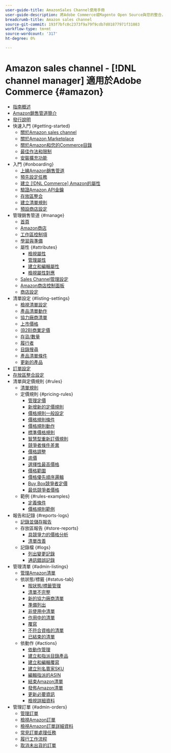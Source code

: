 ```yaml
---
user-guide-title: AmazonSales Channel使用手冊
user-guide-description: 將Adobe Commerce或Magento Open Source與您的整合，透過Amazon產生銷售 [!DNL Amazon Seller Central] 帳戶。
breadcrumb-title: Amazon sales channel
source-git-commit: 193f7bfc0c2373f9a79f9cdb7d01877971f31083
workflow-type: tm+mt
source-wordcount: '317'
ht-degree: 0%

---
```



# Amazon sales channel - [!DNL channel manager] 適用於Adobe Commerce {#amazon}

- [指南概述](guide-overview.md)
- [Amazon銷售管道簡介](overview.md)
- [發行說明](release-notes.md)
- 快速入門 {#getting-started}
   - [關於Amazon sales channel](about-amazon-sales-channel.md)
   - [關於Amazon Marketplace](about-amazon-marketplace.md)
   - [關於Amazon和您的Commerce目錄](about-listings-and-catalog.md)
   - [最佳作法和限制](amazon-best-practices.md)
   - [安裝擴充功能](install.md)
- 入門 {#onboarding}
   - [上線Amazon銷售管道](amazon-onboarding-home.md)
   - [預先設定任務](amazon-pre-setup-tasks.md)
   - [建立 [!DNL Commerce] Amazon的屬性](ob-creating-magento-attributes.md)
   - [驗證Amazon API金鑰](amazon-verify-api-key.md)
   - [存放區整合](store-integration.md)
   - [建立清單規則](ob-create-listing-rule.md)
   - [預設商店設定](default-store-settings.md)
- 管理銷售管道 {#manage}
   - [首頁](amazon-sales-channel-home.md)
   - [Amazon商店](managing-stores.md)
   - [工作區控制項](workspace-controls.md)
   - [學習與準備](learning-preparation.md)
   - 屬性 {#attributes}
      - [檢視屬性](attributes-view.md)
      - [管理屬性](managing-attributes.md)
      - [建立和編輯屬性](creating-attributes.md)
      - [檢視屬性對應](amazon-matching-attributes-values.md)
   - [Sales Channel管理設定](sales-channel-settings.md)
   - [Amazon商店控制面板](amazon-store-dashboard.md)
   - [商店設定](ob-store-review.md)
- 清單設定 {#listing-settings}
   - [檢視清單設定](listing-settings.md)
   - [產品清單動作](product-listing-actions.md)
   - [協力廠商清單](third-party-listing-settings.md)
   - [上市價格](listing-price.md)
   - [(B2B)商業定價](business-pricing.md)
   - [存貨/數量](stock-quantity.md)
   - [履行者](fulfilled-by.md)
   - [目錄搜尋](catalog-search.md)
   - [產品清單條件](product-listing-condition.md)
   - [更新的產品](renewed-products.md)
- [訂單設定](order-settings.md)
- [存放區整合設定](store-integration-settings.md)
- 清單與定價規則 {#rules}
   - [清單規則](listing-rules.md)
   - 定價規則 {#pricing-rules}
      - [管理定價](pricing-products.md)
      - [新增新的定價規則](add-pricing-rule.md)
      - [價格規則一般設定](pricing-rule-general-settings.md)
      - [價格規則條件](pricing-rule-conditions.md)
      - [價格規則動作](pricing-rule-actions.md)
      - [標準價格規則](standard-price-rules.md)
      - [智慧型重新訂價規則](intelligent-repricing-rules.md)
      - [競爭者條件差異](competitor-conditional-variances.md)
      - [價格調整](price-adjustment.md)
      - [底價](floor-price.md)
      - [選擇性最高價格](optional-ceiling-price.md)
      - [價格範圍](price-scope.md)
      - [價格優先順序邏輯](price-priority-logic.md)
      - [Buy Box競爭者定價](buy-box-competitor-pricing.md)
      - [最低競爭者價格](lowest-competitor-pricing.md)
   - 範例 {#rules-examples}
      - [定義條件](ob-define-condition-example.md)
      - [價格規則範例](price-rule-examples.md)
- 報告和記錄 {#reports-logs}
   - [記錄並儲存報告](amazon-logs-reports.md)
   - 存放區報告 {#store-reports}
      - [具競爭力的價格分析](competitive-price-analysis.md)
      - [清單改善](listing-improvements.md)
   - 記錄檔 {#logs}
      - [列出變更記錄](listing-changes-log.md)
      - [通訊錯誤記錄](communication-errors-log.md)
- 管理清單 {#admin-listings}
   - [管理Amazon清單](managing-product-listings.md)
   - 依狀態/標籤 {#status-tab}
      - [按狀態/標籤管理](managing-listings-by-tab.md)
      - [清單不完整](incomplete-listings.md)
      - [新的協力廠商清單](new-third-party-listings.md)
      - [準備列出](ready-to-list.md)
      - [非使用中清單](inactive-listings.md)
      - [作用中的清單](active-listings.md)
      - [覆寫](overrides.md)
      - [不符合資格的清單](ineligible-listings.md)
      - [已結束的清單](ended-listings.md)
   - 依動作 {#actions}
      - [依動作管理](managing-listings-by-action.md)
      - [建立和指派目錄產品](creating-assigning-catalog-products.md)
      - [建立和編輯覆寫](creating-editing-overrides.md)
      - [建立別名賣家SKU](create-alias-seller-sku.md)
      - [編輯指派的ASIN](edit-assigned-asin.md)
      - [結束Amazon清單](end-listings-manually.md)
      - [發佈Amazon清單](publish-listings-manually.md)
      - [更新必要資訊](amazon-manually-update-incomplete-listing.md)
      - [檢視詳細資料](product-listing-details.md)
- 管理訂單 {#admin-orders}
   - [管理訂單](managing-orders.md)
   - [檢視Amazon訂單](amazon-orders-all.md)
   - [檢視Amazon訂單詳細資料](amazon-order-details.md)
   - [常見訂單處理任務](common-order-processing.md)
   - [履行工作流程](fulfillment-workflows.md)
   - [取消未出貨的訂單](cancel-unshipped-order.md)
